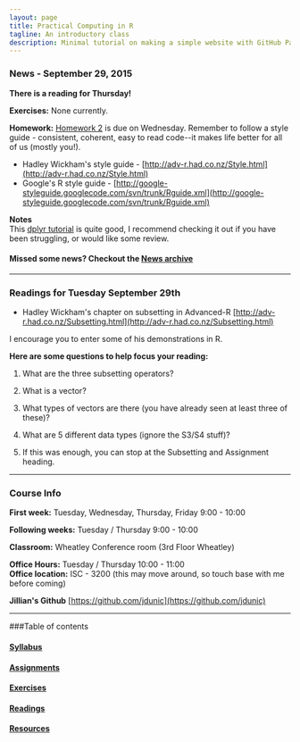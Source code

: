```yaml
---
layout: page
title: Practical Computing in R
tagline: An introductory class
description: Minimal tutorial on making a simple website with GitHub Pages
---
```


### News - September 29, 2015

**There is a reading for Thursday!**  

**Exercises:** None currently.  

**Homework:** [Homework 2](pages/homework/homework_02.html) is due on Wednesday. 
Remember to follow a style guide - consistent, coherent, easy to read code--it 
makes life better for all of us (mostly you!).   

* Hadley Wickham's style guide - 
  [http://adv-r.had.co.nz/Style.html](http://adv-r.had.co.nz/Style.html)
* Google's R style guide - 
  [http://google-styleguide.googlecode.com/svn/trunk/Rguide.xml](http://google-styleguide.googlecode.com/svn/trunk/Rguide.xml) 

**Notes**  
This [dplyr tutorial](https://cran.rstudio.com/web/packages/dplyr/vignettes/introduction.html) is quite good, I recommend checking it out if you have been 
struggling, or would like some review.   

#### Missed some news? Checkout the [News archive](pages/news_archive.html)
--------------------------------------------------------------------------------

### Readings for Tuesday September 29th

* Hadley Wickham's chapter on subsetting in Advanced-R [http://adv-r.had.co.nz/Subsetting.html](http://adv-r.had.co.nz/Subsetting.html)

I encourage you to enter some of his demonstrations in R.   

**Here are some questions to help focus your reading:**  

1. What are the three subsetting operators?

2. What is a vector?

3. What types of vectors are there (you have already seen at least three of these)?

4. What are 5 different data types (ignore the S3/S4 stuff)?

5. If this was enough, you can stop at the Subsetting and Assignment heading. 






------------------------------------------------------------------------------

### Course Info

**First week:** Tuesday, Wednesday, Thursday, Friday 9:00 - 10:00

**Following weeks:** Tuesday / Thursday 9:00 - 10:00

**Classroom:** Wheatley Conference room (3rd Floor Wheatley)

**Office Hours:** Tuesday / Thursday 10:00 - 11:00  
**Office location:** ISC - 3200 (this may move around, so touch base with me before coming)  

**Jillian's Github** [https://github.com/jdunic](https://github.com/jdunic)

------------------------------------------------------------------------------

###Table of contents

#### [Syllabus](pages/syllabus.html)

#### [Assignments](pages/assignments.html)

#### [Exercises](pages/exercises.html)

#### [Readings](pages/readings.html)

#### [Resources](pages/resources.html)






